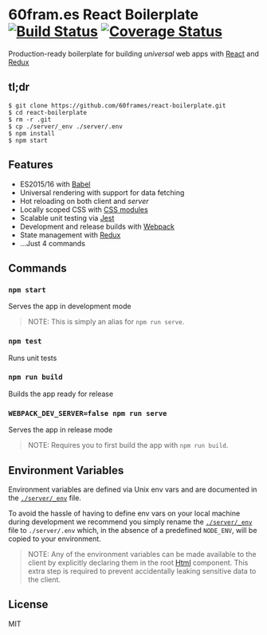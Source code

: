 # 60fram.es React Boilerplate [![Build Status](https://travis-ci.org/60frames/react-boilerplate.svg?branch=master)](https://travis-ci.org/60frames/react-boilerplate) [![Coverage Status](https://coveralls.io/repos/github/60frames/react-boilerplate/badge.svg?branch=master)](https://coveralls.io/github/60frames/react-boilerplate?branch=master)

Production-ready boilerplate for building *universal* web apps with [React](https://github.com/facebook/react) and [Redux](https://github.com/reactjs/redux)

## tl;dr

```
$ git clone https://github.com/60frames/react-boilerplate.git
$ cd react-boilerplate
$ rm -r .git
$ cp ./server/_env ./server/.env
$ npm install
$ npm start
```

## Features

- ES2015/16 with [Babel](https://github.com/babel/babel)
- Universal rendering with support for data fetching
- Hot reloading on both client and *server*
- Locally scoped CSS with [CSS modules](https://github.com/css-modules)
- Scalable unit testing via [Jest](https://github.com/facebook/jest)
- Development and release builds with [Webpack](https://github.com/webpack/webpack)
- State management with [Redux](https://github.com/reactjs/redux)
- ...Just 4 commands

## Commands

### `npm start`

Serves the app in development mode

> NOTE: This is simply an alias for `npm run serve`.

### `npm test`

Runs unit tests

### `npm run build`

Builds the app ready for release

### `WEBPACK_DEV_SERVER=false npm run serve`

Serves the app in release mode

> NOTE: Requires you to first build the app with `npm run build`.

## Environment Variables

Environment variables are defined via Unix env vars and are documented in the [`./server/_env`](server/_env) file.

To avoid the hassle of having to define env vars on your local machine during development we recommend you simply rename the [`./server/_env`](server/_env) file to `./server/.env` which, in the absence of a predefined `NODE_ENV`, will be copied to your environment.

> NOTE: Any of the environment variables can be made available to the client by explicitly declaring them in the root [Html](src/components/html/Html.js) component. This extra step is required to prevent accidentally leaking sensitive data to the client.

## License
MIT

